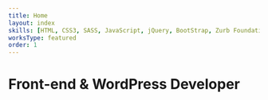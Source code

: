 ```yaml
---
title: Home
layout: index
skills: [HTML, CSS3, SASS, JavaScript, jQuery, BootStrap, Zurb Foundation, PHP, WordPress]
worksType: featured
order: 1
---
```


# Front-end & WordPress Developer